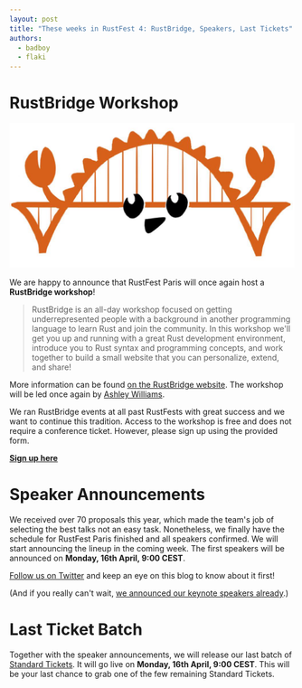 ```yaml
---
layout: post
title: "These weeks in RustFest 4: RustBridge, Speakers, Last Tickets"
authors:
  - badboy
  - flaki
---
```


# RustBridge Workshop

<div style="text-align:center">
<img src="/assets/posts/rustbridge.png" alt="RustBridge Logo" title="RustBridge Logo">
</div>

We are happy to announce that RustFest Paris will once again host a **RustBridge workshop**!

> RustBridge is an all-day workshop focused on getting underrepresented people with a background in another programming language to learn Rust and join the community. In this workshop we'll get you up and running with a great Rust development environment, introduce you to Rust syntax and programming concepts, and work together to build a small website that you can personalize, extend, and share!

More information can be found [on the RustBridge website][rustbridge].
The workshop will be led once again by [Ashley Williams](https://paris.rustfest.eu/sessions/rustbridge.html).

We ran RustBridge events at all past RustFests with great success and we want to continue this tradition.
Access to the workshop is free and does not require a conference ticket. However, please sign up using the provided form.

[**Sign up here**](https://docs.google.com/forms/d/e/1FAIpQLSf2YSRnYZUlg_uqQ6xggoSZA6_3r7v_PAl4Ev1wyN3mKW3acA/viewform?usp=sf_link)

[rustbridge]: https://rustbridge.github.io/

# Speaker Announcements

We received over 70 proposals this year, which made the team's job of selecting the best talks not an easy task.
Nonetheless, we finally have the schedule for RustFest Paris finished and all speakers confirmed.
We will start announcing the lineup in the coming week.
The first speakers will be announced on **Monday, 16th April, 9:00 CEST**.

[Follow us on Twitter](https://twitter.com/rustfest) and keep an eye on this blog to know about it first!

(And if you really can't wait, [we announced our keynote speakers already](/this-week-in-rustfest-3-cfp-keynote-speakers#keynote-speakers).)


# Last Ticket Batch

Together with the speaker announcements, we will release our last batch of [Standard Tickets](https://ti.to/asquera-event-ug/rustfest-paris-2018/).
It will go live on **Monday, 16th April, 9:00 CEST**.
This will be your last chance to grab one of the few remaining Standard Tickets.

